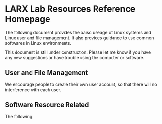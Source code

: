 # LARX Lab Resources Reference Homepage

The following document provides the baisc useage of Linux systems and Linux user and file management. It also provides guidance to use common softwares in Linux environments. 

This document is still under construction. Please let me know if you have any new suggestions or have trouble using the computer or software.



## User and File Management

We encourage people to create their own user account, so that there will no interference with each user.



##  Software Resource Related

The following 
